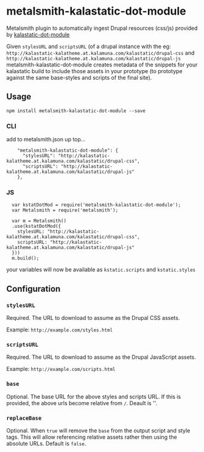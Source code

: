 # metalsmith-kalastatic-dot-module
Metalsmith plugin to automatically ingest Drupal resources (css/js) provided by [kalastatic-dot-module](https://www.drupal.org/sandbox/sonictruth/2624634)

Given ```stylesURL``` and ```scriptsURL``` (of a drupal instance with the  eg: ```http://kalastatic-kalatheme.at.kalamuna.com/kalastatic/drupal-css``` and ```http://kalastatic-kalatheme.at.kalamuna.com/kalastatic/drupal-js``` metalsmith-kalastatic-dot-module creates metadata of the snippets for your kalastatic build to include those assets in your prototype (to prototype against the same base-styles and scripts of the final site).

## Usage
```npm install metalsmith-kalastatic-dot-module --save```

### CLI
add to metalsmith.json up top…
```
    "metalsmith-kalastatic-dot-module": {
      "stylesURL": "http://kalastatic-kalatheme.at.kalamuna.com/kalastatic/drupal-css",
      "scriptsURL": "http://kalastatic-kalatheme.at.kalamuna.com/kalastatic/drupal-js"
    },
```

### JS
```
  var kstatDotMod = require('metalsmith-kalastatic-dot-module');
  var Metalsmith = require('metalsmith');

  var m = Metalsmith()
  .use(kstatDotMod({
    stylesURL: "http://kalastatic-kalatheme.at.kalamuna.com/kalastatic/drupal-css",
    scriptsURL: "http://kalastatic-kalatheme.at.kalamuna.com/kalastatic/drupal-js"
  }))
  m.build();
  ```
  
  your variables will now be available as
  ```kstatic.scripts``` and ```kstatic.styles```

## Configuration

### `stylesURL`

Required. The URL to download to assume as the Drupal CSS assets.

Example: `http://example.com/styles.html`

### `scriptsURL`

Required. The URL to download to assume as the Drupal JavaScript assets.

Example: `http://example.com/scripts.html`

### `base`

Optional. The base URL for the above styles and scripts URL. If this is provided, the above urls become relative from `/`. Deault is ''.

### `replaceBase`

Optional. When `true` will remove the `base` from the output script and style tags. This will allow referencing relative assets rather then using the absolute URLs. Default is `false`.
